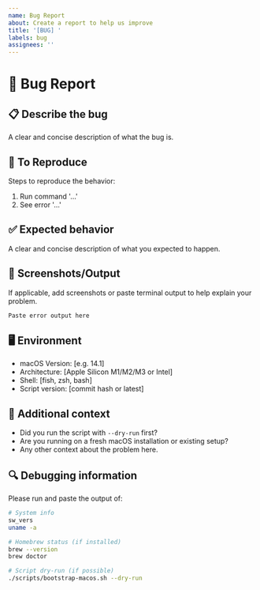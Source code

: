 ```yaml
---
name: Bug Report
about: Create a report to help us improve
title: '[BUG] '
labels: bug
assignees: ''
---
```


# 🐛 Bug Report

## 📋 Describe the bug
A clear and concise description of what the bug is.

## 🔄 To Reproduce
Steps to reproduce the behavior:
1. Run command '...'
2. See error '...'

## ✅ Expected behavior
A clear and concise description of what you expected to happen.

## 📱 Screenshots/Output
If applicable, add screenshots or paste terminal output to help explain your problem.

```
Paste error output here
```

## 🖥️ Environment
- macOS Version: [e.g. 14.1]
- Architecture: [Apple Silicon M1/M2/M3 or Intel]
- Shell: [fish, zsh, bash]
- Script version: [commit hash or latest]

## 🧪 Additional context
- Did you run the script with `--dry-run` first?
- Are you running on a fresh macOS installation or existing setup?
- Any other context about the problem here.

## 🔍 Debugging information
Please run and paste the output of:
```bash
# System info
sw_vers
uname -a

# Homebrew status (if installed)
brew --version
brew doctor

# Script dry-run (if possible)
./scripts/bootstrap-macos.sh --dry-run
```